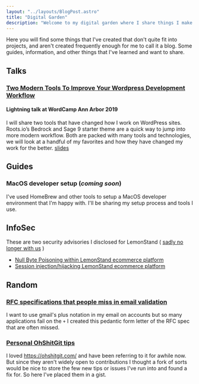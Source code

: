 ```yaml
---
layout: "../layouts/BlogPost.astro"
title: "Digital Garden"
description: "Welcome to my digital garden where I share things I make and learn."
---
```


Here you will find some things that I've created that don't quite fit into projects, and aren't created frequently enough 
for me to call it a blog. Some guides, information, and other things that I've learned and want to share.

## Talks
### [Two Modern Tools To Improve Your Wordpress Development Workflow ](https://github.com/EHLOVader/wordcamp2019)
#### Lightning talk at WordCamp Ann Arbor 2019
I will share two tools that have changed how I work on WordPress sites. Roots.io’s Bedrock and Sage 9 starter theme are a quick way to jump into more modern workflow. Both are packed with many tools and technologies, we will look at a handful of my favorites and how they have changed my work for the better.
[slides](https://ehlovader.github.io/wordcamp2019)

## Guides
### MacOS developer setup (_coming soon_)
I've used HomeBrew and other tools to setup a MacOS developer environment that I'm happy with. I'll be sharing my setup process and tools I use.

## InfoSec
These are two security advisories I disclosed for LemonStand ( [sadly no longer with us](https://techcrunch.com/2019/03/27/before-breaking-up-with-shopify-mailchimp-quietly-acqui-hired-lemonstand-a-shopify-competitor/) )
* [Null Byte Poisoning within LemonStand ecommerce platform](https://gist.github.com/EHLOVader/343103dcb454d41bbe18)
* [Session injection/hijacking LemonStand ecommerce platform](https://gist.github.com/EHLOVader/7851a055454f1749e922)
 
## Random

### [RFC specifications that people miss in email validation](https://gist.github.com/EHLOVader/4531693)
I want to use gmail's plus notation in my email on accounts but so many applications fail on the `+` I created this pedantic
form letter of the RFC spec that are often missed.

### [Personal OhShitGit tips](https://gist.github.com/EHLOVader/4d71826db94d56e64bce4785e4b68280)
I loved https://ohshitgit.com/ and have been referring to it for awhile now. But since they aren't widely open to contributions
I thought a fork of sorts would be nice to store the few new tips or issues I've run into and found a fix for. So here I've placed them in a gist. 
